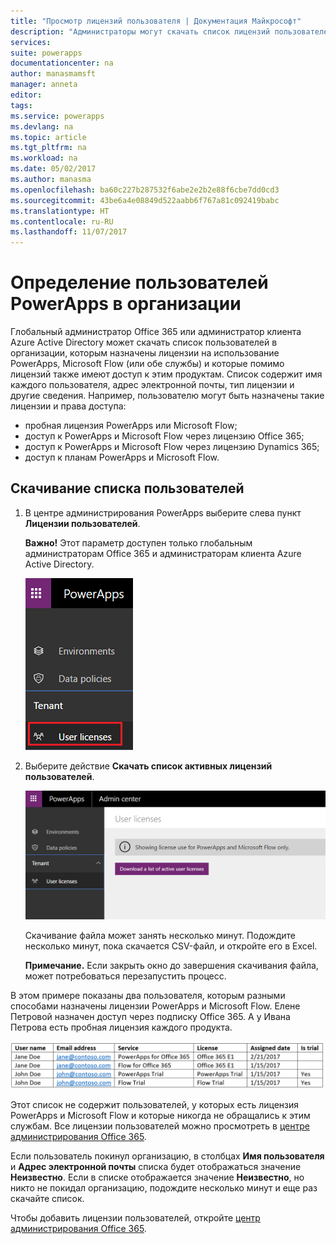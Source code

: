 ```yaml
---
title: "Просмотр лицензий пользователя | Документация Майкрософт"
description: "Администраторы могут скачать список лицензий пользователей для PowerApps и Microsoft Flow"
services: 
suite: powerapps
documentationcenter: na
author: manasmamsft
manager: anneta
editor: 
tags: 
ms.service: powerapps
ms.devlang: na
ms.topic: article
ms.tgt_pltfrm: na
ms.workload: na
ms.date: 05/02/2017
ms.author: manasma
ms.openlocfilehash: ba60c227b287532f6abe2e2b2e88f6cbe7dd0cd3
ms.sourcegitcommit: 43be6a4e08849d522aabb6f767a81c092419babc
ms.translationtype: HT
ms.contentlocale: ru-RU
ms.lasthandoff: 11/07/2017
---
```

# <a name="identify-powerapps-users-in-your-organization"></a>Определение пользователей PowerApps в организации
Глобальный администратор Office 365 или администратор клиента Azure Active Directory может скачать список пользователей в организации, которым назначены лицензии на использование PowerApps, Microsoft Flow (или обе службы) и которые помимо лицензий также имеют доступ к этим продуктам. Список содержит имя каждого пользователя, адрес электронной почты, тип лицензии и другие сведения. Например, пользователю могут быть назначены такие лицензии и права доступа:

* пробная лицензия PowerApps или Microsoft Flow;
* доступ к PowerApps и Microsoft Flow через лицензию Office 365;
* доступ к PowerApps и Microsoft Flow через лицензию Dynamics 365;
* доступ к планам PowerApps и Microsoft Flow.

## <a name="download-the-list-of-users"></a>Скачивание списка пользователей
1. В центре администрирования PowerApps выберите слева пункт **Лицензии пользователей**.
   
    **Важно!** Этот параметр доступен только глобальным администраторам Office 365 и администраторам клиента Azure Active Directory.
   
    ![Меню "Файл", пункт "Общий доступ"](./media/admin-view-user-licenses/leftnav.png)
2. Выберите действие **Скачать список активных лицензий пользователей**.
   
    ![Меню "Файл", пункт "Общий доступ"](./media/admin-view-user-licenses/download-list.png)
   
    Скачивание файла может занять несколько минут. Подождите несколько минут, пока скачается CSV-файл, и откройте его в Excel.
   
    **Примечание.** Если закрыть окно до завершения скачивания файла, может потребоваться перезапустить процесс.

В этом примере показаны два пользователя, которым разными способами назначены лицензии PowerApps и Microsoft Flow. Елене Петровой назначен доступ через подписку Office 365. А у Ивана Петрова есть пробная лицензия каждого продукта.

![Меню "Файл", пункт "Общий доступ"](./media/admin-view-user-licenses/table2.png)

Этот список не содержит пользователей, у которых есть лицензия PowerApps и Microsoft Flow и которые никогда не обращались к этим службам. Все лицензии пользователей можно просмотреть в [центре администрирования Office 365][1].

Если пользователь покинул организацию, в столбцах **Имя пользователя** и **Адрес электронной почты** списка будет отображаться значение **Неизвестно**. Если в списке отображается значение **Неизвестно**, но никто не покидал организацию, подождите несколько минут и еще раз скачайте список.

Чтобы добавить лицензии пользователей, откройте [центр администрирования Office 365][1].

<!--Reference links in article-->
[1]:https://support.office.com/article/Assign-or-remove-licenses-for-Office-365-for-business-997596b5-4173-4627-b915-36abac6786dc
